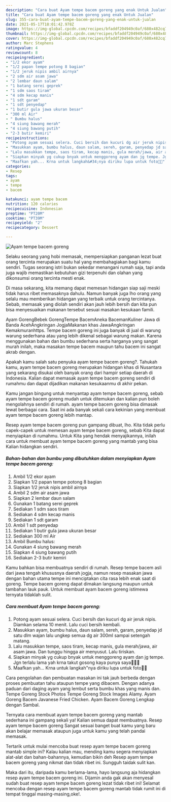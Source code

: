 ```yaml
---
description: "Cara buat Ayam tempe bacem goreng yang enak Untuk Jualan"
title: "Cara buat Ayam tempe bacem goreng yang enak Untuk Jualan"
slug: 355-cara-buat-ayam-tempe-bacem-goreng-yang-enak-untuk-jualan
date: 2021-05-17T18:01:42.978Z
image: https://img-global.cpcdn.com/recipes/bfaddf204949c0af/680x482cq70/ayam-tempe-bacem-goreng-foto-resep-utama.jpg
thumbnail: https://img-global.cpcdn.com/recipes/bfaddf204949c0af/680x482cq70/ayam-tempe-bacem-goreng-foto-resep-utama.jpg
cover: https://img-global.cpcdn.com/recipes/bfaddf204949c0af/680x482cq70/ayam-tempe-bacem-goreng-foto-resep-utama.jpg
author: Marc Stephens
ratingvalue: 4
reviewcount: 8
recipeingredient:
- "1/2 ekor ayam"
- "1/2 papan tempe potong 8 bagian"
- "1/2 jeruk nipis ambil airnya"
- "2 sdm air asam jawa"
- "2 lembar daun salam"
- "1 batang serei geprek"
- "1 sdm saos tiram"
- "4 sdm kecap manis"
- "1 sdt garam"
- "1 sdt penyedap"
- "1 butir gula jawa ukuran besar"
- "300 ml Air"
- " Bumbu halus"
- "4 siung bawang merah"
- "4 siung bawang putih"
- "2-3 butir kemiri"
recipeinstructions:
- "Potong ayam sesuai selera. Cuci bersih dan kucuri dg air jeruk nipis. Diamkan selama 10 menit. Lalu cuci bersih kembali."
- "Masukkan ayam, bumbu halus, daun salam, sereh, garam, penyedap jd satu dlm wajan lalu ungkep semua dg air 300ml sampai setengah matang."
- "Lalu masukkan tempe, saos tiram, kecap manis, gula merah/jawa, air asam jawa. Dan tunggu hingga air menyusut. Lalu tiriskan."
- "Siapkan minyak yg cukup bnyak untuk menggoreng ayam dan jg tempe. Jgn terlalu lama yah krna takut gosong kaya punya saya🤣🤣🤣"
- "Maafkan yah... Krna untuk langkah&#34;nya diriku lupa untuk foto🤣🤣"
categories:
- Resep
tags:
- ayam
- tempe
- bacem

katakunci: ayam tempe bacem 
nutrition: 120 calories
recipecuisine: Indonesian
preptime: "PT20M"
cooktime: "PT39M"
recipeyield: "2"
recipecategory: Dessert

---
```



![Ayam tempe bacem goreng](https://img-global.cpcdn.com/recipes/bfaddf204949c0af/680x482cq70/ayam-tempe-bacem-goreng-foto-resep-utama.jpg)

Selaku seorang yang hobi memasak, mempersiapkan panganan lezat buat orang tercinta merupakan suatu hal yang membahagiakan bagi kamu sendiri. Tugas seorang istri bukan sekedar menangani rumah saja, tapi anda juga wajib memastikan kebutuhan gizi terpenuhi dan olahan yang dikonsumsi orang tercinta mesti enak.

Di masa  sekarang, kita memang dapat memesan hidangan siap saji meski tidak harus ribet memasaknya dahulu. Namun banyak juga lho orang yang selalu mau memberikan hidangan yang terbaik untuk orang tercintanya. Sebab, memasak yang diolah sendiri akan jauh lebih bersih dan kita pun bisa menyesuaikan makanan tersebut sesuai masakan kesukaan famili. 

Ayam GorengBebek GorengTempe BacemAneka BacemanKuliner Jawa di Banda AcehAngkringan JogjaMakanan khas JawaAngkringan Kemakmuranhttps. Tempe bacem goreng ini juga banyak di jual di warung warung sederhana atau yang lebih dikenal sebagai warung makan. Karena menggunakan bahan dan bumbu sederhana serta harganya yang sangat murah inilah, maka masakan tempe bacem maupun tahu bacem ini sangat akrab dengan.

Apakah kamu salah satu penyuka ayam tempe bacem goreng?. Tahukah kamu, ayam tempe bacem goreng merupakan hidangan khas di Nusantara yang sekarang disukai oleh banyak orang dari hampir setiap daerah di Indonesia. Kalian dapat memasak ayam tempe bacem goreng sendiri di rumahmu dan dapat dijadikan makanan kesukaanmu di akhir pekan.

Kamu jangan bingung untuk menyantap ayam tempe bacem goreng, sebab ayam tempe bacem goreng mudah untuk ditemukan dan kalian pun boleh mengolahnya sendiri di rumah. ayam tempe bacem goreng bisa dimasak lewat berbagai cara. Saat ini ada banyak sekali cara kekinian yang membuat ayam tempe bacem goreng lebih mantap.

Resep ayam tempe bacem goreng pun gampang dibuat, lho. Kita tidak perlu capek-capek untuk memesan ayam tempe bacem goreng, sebab Kita dapat menyiapkan di rumahmu. Untuk Kita yang hendak menyajikannya, inilah cara untuk membuat ayam tempe bacem goreng yang mantab yang bisa Kalian hidangkan sendiri.

<!--inarticleads1-->

##### Bahan-bahan dan bumbu yang dibutuhkan dalam menyiapkan Ayam tempe bacem goreng:

1. Ambil 1/2 ekor ayam
1. Siapkan 1/2 papan tempe potong 8 bagian
1. Siapkan 1/2 jeruk nipis ambil airnya
1. Ambil 2 sdm air asam jawa
1. Siapkan 2 lembar daun salam
1. Gunakan 1 batang serei geprek
1. Sediakan 1 sdm saos tiram
1. Sediakan 4 sdm kecap manis
1. Sediakan 1 sdt garam
1. Ambil 1 sdt penyedap
1. Sediakan 1 butir gula jawa ukuran besar
1. Sediakan 300 ml Air
1. Ambil  Bumbu halus:
1. Gunakan 4 siung bawang merah
1. Siapkan 4 siung bawang putih
1. Sediakan 2-3 butir kemiri


Kamu bahkan bisa membuatnya sendiri di rumah. Resep tempe bacem asli dari jawa tengah khususnya daerah jogja, namun resep masakan jawa dengan bahan utama tempe ini menciptakan cita rasa lebih enak saat di goreng. Tempe bacem goreng dapat dimakan langsung maupun untuk tambahan lauk pauk. Untuk membuat ayam bacem goreng istimewa ternyata tidaklah sulit. 

<!--inarticleads2-->

##### Cara membuat Ayam tempe bacem goreng:

1. Potong ayam sesuai selera. Cuci bersih dan kucuri dg air jeruk nipis. Diamkan selama 10 menit. Lalu cuci bersih kembali.
1. Masukkan ayam, bumbu halus, daun salam, sereh, garam, penyedap jd satu dlm wajan lalu ungkep semua dg air 300ml sampai setengah matang.
1. Lalu masukkan tempe, saos tiram, kecap manis, gula merah/jawa, air asam jawa. Dan tunggu hingga air menyusut. Lalu tiriskan.
1. Siapkan minyak yg cukup bnyak untuk menggoreng ayam dan jg tempe. Jgn terlalu lama yah krna takut gosong kaya punya saya🤣🤣🤣
1. Maafkan yah... Krna untuk langkah&#34;nya diriku lupa untuk foto🤣🤣


Cara pengolahan dan pembuatan masakan ini tak jauh berbeda dengan proses pembuatan tahu ataupun tempe yang dibacem. Dengan adanya paduan dari daging ayam yang lembut serta bumbu khas yang manis dan. Tempe Goreng Stock Photos Tempe Goreng Stock Images Alamy. Ayam Goreng Bacem Javanese Fried Chicken. Ayam Bacem Goreng Lengkap dengan Sambal. 

Ternyata cara membuat ayam tempe bacem goreng yang mantab sederhana ini gampang sekali ya! Kalian semua dapat membuatnya. Resep ayam tempe bacem goreng Sangat sesuai banget buat kamu yang baru akan belajar memasak ataupun juga untuk kamu yang telah pandai memasak.

Tertarik untuk mulai mencoba buat resep ayam tempe bacem goreng mantab simple ini? Kalau kalian mau, mending kamu segera menyiapkan alat-alat dan bahan-bahannya, kemudian bikin deh Resep ayam tempe bacem goreng yang nikmat dan tidak ribet ini. Sungguh taidak sulit kan. 

Maka dari itu, daripada kamu berlama-lama, hayo langsung aja hidangkan resep ayam tempe bacem goreng ini. Dijamin anda gak akan menyesal sudah buat resep ayam tempe bacem goreng lezat tidak ribet ini! Selamat mencoba dengan resep ayam tempe bacem goreng mantab tidak rumit ini di tempat tinggal masing-masing,oke!.

